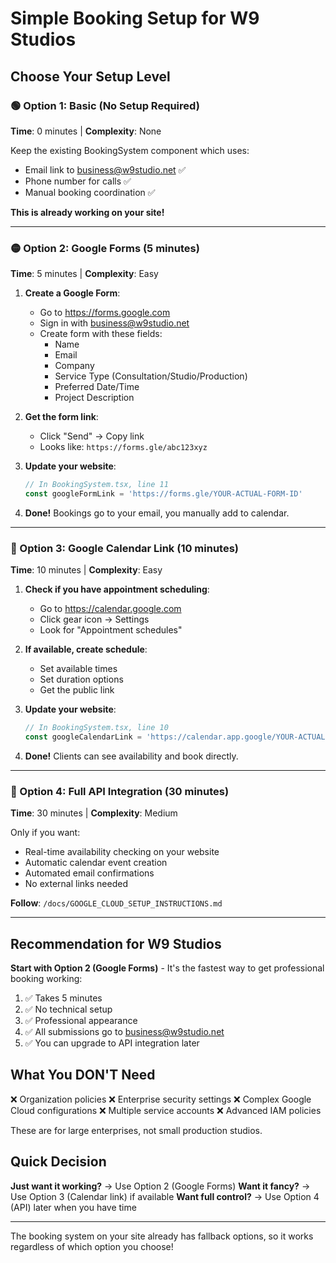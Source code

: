 # Simple Booking Setup for W9 Studios

## Choose Your Setup Level

### 🟢 Option 1: Basic (No Setup Required)
**Time**: 0 minutes | **Complexity**: None

Keep the existing BookingSystem component which uses:
- Email link to business@w9studio.net ✅
- Phone number for calls ✅
- Manual booking coordination ✅

**This is already working on your site!**

---

### 🟡 Option 2: Google Forms (5 minutes)
**Time**: 5 minutes | **Complexity**: Easy

1. **Create a Google Form**:
   - Go to https://forms.google.com
   - Sign in with business@w9studio.net
   - Create form with these fields:
     - Name
     - Email
     - Company
     - Service Type (Consultation/Studio/Production)
     - Preferred Date/Time
     - Project Description

2. **Get the form link**:
   - Click "Send" → Copy link
   - Looks like: `https://forms.gle/abc123xyz`

3. **Update your website**:
   ```typescript
   // In BookingSystem.tsx, line 11
   const googleFormLink = 'https://forms.gle/YOUR-ACTUAL-FORM-ID'
   ```

4. **Done!** Bookings go to your email, you manually add to calendar.

---

### 🔵 Option 3: Google Calendar Link (10 minutes)
**Time**: 10 minutes | **Complexity**: Easy

1. **Check if you have appointment scheduling**:
   - Go to https://calendar.google.com
   - Click gear icon → Settings
   - Look for "Appointment schedules"

2. **If available, create schedule**:
   - Set available times
   - Set duration options
   - Get the public link

3. **Update your website**:
   ```typescript
   // In BookingSystem.tsx, line 10
   const googleCalendarLink = 'https://calendar.app.google/YOUR-ACTUAL-ID'
   ```

4. **Done!** Clients can see availability and book directly.

---

### 🔴 Option 4: Full API Integration (30 minutes)
**Time**: 30 minutes | **Complexity**: Medium

Only if you want:
- Real-time availability checking on your website
- Automatic calendar event creation
- Automated email confirmations
- No external links needed

**Follow**: `/docs/GOOGLE_CLOUD_SETUP_INSTRUCTIONS.md`

---

## Recommendation for W9 Studios

**Start with Option 2 (Google Forms)** - It's the fastest way to get professional booking working:

1. ✅ Takes 5 minutes
2. ✅ No technical setup
3. ✅ Professional appearance
4. ✅ All submissions go to business@w9studio.net
5. ✅ You can upgrade to API integration later

## What You DON'T Need

❌ Organization policies
❌ Enterprise security settings
❌ Complex Google Cloud configurations
❌ Multiple service accounts
❌ Advanced IAM policies

These are for large enterprises, not small production studios.

## Quick Decision

**Just want it working?** → Use Option 2 (Google Forms)
**Want it fancy?** → Use Option 3 (Calendar link) if available
**Want full control?** → Use Option 4 (API) later when you have time

---

The booking system on your site already has fallback options, so it works regardless of which option you choose!